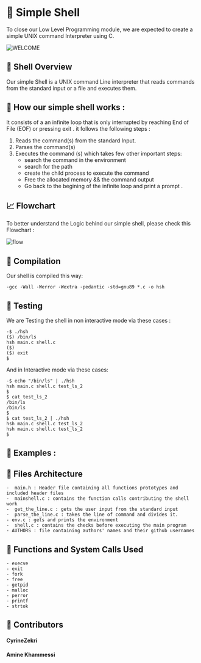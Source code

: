  # :shell: Simple Shell

To close our Low Level Programming module, we are expected to create a simple UNIX command Interpreter using C.


![WELCOME](https://media.tenor.com/GVk4jB2u_i8AAAAd/coding.gif)

## :eyes: Shell Overview 

Our simple Shell is a UNIX command Line interpreter that reads commands from the standard input or a file
and executes them.

## :rocket: How our simple shell works : 
It consists of a an infinite loop that is only interrupted by reaching End of File (EOF) or pressing exit .
it follows the following steps : 

1. Reads the command(s) from the standard Input.
2. Parses the command(s)
3. Executes the command (s) which takes few other important steps: 
    - search the command in the environment 
    - search for the path 
    - create the child process to execute the command 
    - Free the allocated memory && the command output 
    - Go back to the begining of the infinite loop and print a prompt .

## :chart_with_upwards_trend: Flowchart
To better understand the Logic behind our simple shell, please check this Flowchart : 

![flow](https://user-images.githubusercontent.com/83099419/206648228-6d6918e5-9847-486a-906d-4ea44a124bd9.png)

## :mag_right: Compilation 

Our shell is compiled this way:

    -gcc -Wall -Werror -Wextra -pedantic -std=gnu89 *.c -o hsh

## :mag_right: Testing
We are Testing the shell in non interactive mode via these cases : 

    -$ ./hsh
    ($) /bin/ls
    hsh main.c shell.c
    ($)
    ($) exit
    $

And in Interactive mode via these cases:

    -$ echo "/bin/ls" | ./hsh
    hsh main.c shell.c test_ls_2
    $
    $ cat test_ls_2
    /bin/ls
    /bin/ls
    $
    $ cat test_ls_2 | ./hsh
    hsh main.c shell.c test_ls_2
    hsh main.c shell.c test_ls_2
    $

  ## :mag_right: Examples : 



  ## :bookmark_tabs: Files Architecture 

    -  main.h : Header file containing all functions prototypes and included header files 
    -  mainshell.c : contains the function calls contributing the shell work 
    -  get_the_line.c : gets the user input from the standard input
    -  parse_the_line.c : takes the line of command and divides it.
    - env.c : gets and prints the environment
    -  shell.c : contains the checks before executing the main program
    - AUTHORS : file containing authors' names and their github usernames

  ## :iphone: Functions and System Calls Used 

    - execve 
    - exit 
    - fork 
    - free 
    - getpid 
    - malloc 
    - perror 
    - printf 
    - strtok

  ## :gem: Contributors 

 #### CyrineZekri        
 #### Amine Khammessi